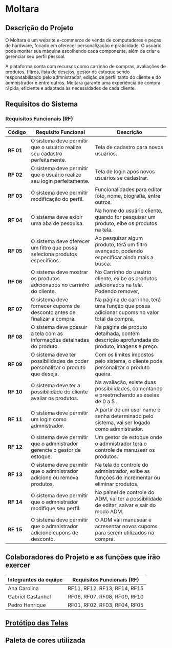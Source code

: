 # Moltara

## Descrição do Projeto

O Moltara é um website e-commerce de venda de computadores e peças de hardware, focado em oferecer personalização e praticidade. O usuário pode montar sua máquina escolhendo cada componente, além de criar e gerenciar seu perfil pessoal.

A plataforma conta com recursos como carrinho de compras, avaliações de produtos, filtros, lista de desejos, gestor de estoque sendo responsabilizado pelo admnistrador, edição de perfil tanto do cliente e do admnistrador e entre outros. Moltara garante uma experiência de compra rápida, eficiente e adaptada às necessidades de cada cliente.
## Requisitos do Sistema

### Requisitos Funcionais (RF)

| Código    | Requisito Funcional                                                          | Descrição                                                                                   |
|-----------|------------------------------------------------------------------------------|---------------------------------------------------------------------------------------------|
| **RF 01** |O sistema deve permitir que o usuário realize seu cadastro perfeitamente.     |Tela de cadastro para novos usuários.                                                        |
| **RF 02** |O sistema deve permitir que o usuário realize seu login perfeitamente.        |Tela de login após novos usuários se cadastrar.                                              | 
| **RF 03** |O sistema deve permitir modificação do perfil.                                |Funcionalidades para editar foto, nome, biografia, entre outros.                             | 
| **RF 04** |O sistema deve exibir uma aba de pesquisa.                                    |Na home do usuário cliente, quando for pesquisar um produto, eibe os produtos na tela.      |  
| **RF 05** |O sistema deve oferecer um filtro que possa seleciona produtos específicos.   |Ao pesquisar algum produto, terá um filtro avançado, podendo específicar ainda mais a busca. |   
| **RF 06** | O sistema deve mostrar os produtos adicionados no carrinho do cliente.       |No Carrinho do usuário cliente, exibe os produtos adicionados na tela. Podendo remover,      |                                                                                                                       adicionar, confirmar e finalizar a compra.
| **RF 07** |O sistema deve fornecer cupoms de desconto antes de finalizar a compra.       |Na página de carrinho, terá uma função que possa adicionar cupoms no valor total da compra.  |
| **RF 08** |O sistema deve possuir a tela com as informações detalhadas do produto.       |Na página de produto detalhada, contém descrição aprofundada do produto, imagens e preço.    |
| **RF 09** |O sistema deve ter possibilidades de poder personalizar o produto que deseja. |Com os limites impostos pelo sistema, o cliente pode personalizar o produto queira.          |
| **RF 10** |O sistema deve ter a possibilidade do cliente avaliar os produtos.            |Na avaliação, existe duas possibilidades, comentando e preetrnchendo as eselas de 0 a 5 .    | 
| **RF 11** |O  sistema deve permitir um login como admnistrador.                          |A partir de um user name e senha determinado pelo sistema, vai ser logado como admnistrador. |
| **RF 12** |O  sistema deve permitir que o admnistrador gerencie o gestor de estoque.     |Um gestor de estoque onde o admnistrador terá o controle de manusear os produtos.            |
| **RF 13** |O  sistema deve permitir que o admnistrador adicione ou remova produtos.      |Na tela do controle do admnistrador, exibe as funções  de incrementar ou eliminar produtos.  |
| **RF 14** |O  sistema deve permitir que o admnistrador modifique seu perfil.             |No painel de controle do ADM, vai ter a possibilidade de editar, salvar e sair do modo ADM.  | 
| **RF 15** |O  sistema deve permitir que o admnistrador adicione cupons de desconto.      |O  ADM vaii manusear e acresentar novos cupoms para serem utilizados na compra.              | 


## Colaboradores do Projeto e as funções que irão exercer

| Integrantes da equipe | Requisitos Funcionais (RF)   |
|-----------------------|------------------------------|
| Ana Carolina          |RF11, RF12, RF13, RF14, RF15  |
| Gabriel Castanhel     |RF06, RF07, RF08, RF09, RF10  |
| Pedro Henrique        |RF01, RF02, RF03, RF04, RF05  |


## [Protótipo das Telas](https://www.figma.com/design/XxQfi2UJ4np4bW0mrFN4KB/Moltara?node-id=0-1&t=lDdFtcTyhz01arJj-1)


## Paleta de cores utilizada



